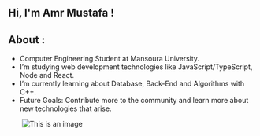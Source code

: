 ## Hi, I'm Amr Mustafa !

## About :

- Computer Engineering Student at Mansoura University.
- I’m studying web development technologies like JavaScript/TypeScript, Node and React.
- I’m currently learning about Database, Back-End and Algorithms with C++.                                       
- Future Goals: Contribute more to the community and learn more about new technologies that arise. 

&nbsp;&nbsp;&nbsp;&nbsp;&nbsp;&nbsp;&nbsp;![This is an image](https://i.ibb.co/Y04b2TR/e0be8ff30ae642181a49412c98883ee1.jpg)
